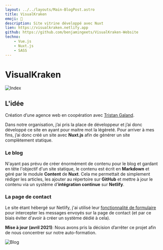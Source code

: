```yaml
---
layout: ../../layouts/Main-BlogPost.astro
title: VisualKraken
emoji: 🦑
description: Site vitrine développé avec Nuxt
lien: https://visualkraken.netlify.app
github: https://github.com/benjamingeets/VisualKraken-Website
techno:
    - Vue.js
    - Nuxt.js
    - SASS
---
```


# VisualKraken

![Index](/img/index_vk.webp)

## L'idée

Création d’une agence web en coopération avec [Tristan Galand](https://galandtristan.be/).

Dans notre organisation, j’ai pris la place de développeur et j’ai donc développé ce site en ayant pour maitre mot la légèreté. Pour arriver à mes fins, j’ai donc créé un site avec **Nuxt.js** afin de générer un site complètement statique.

### Le blog

N'ayant pas prévu de créer énormément de contenu pour le blog et gardant en tête l'objectif d'un site statique, le contenu est écrit en **Markdown** et géré par le module **Content** de **Nuxt**. Cela me permettait de simplement rédiger les articles, les ajouter au répertoire sur **GitHub** et mettre à jour le contenu via un système d'**intégration continue** sur **Netlify**.

### La page de contact

Le site étant hébergé sur Netlify, j'ai utilisé leur [fonctionnalité de formulaire](https://www.netlify.com/products/forms/) pour intercepter les messages envoyés sur la page de contact (et par ce biais éviter d'avoir à créer un système dédié à cela).

**Mise à jour (avril 2021)**: Nous avons pris la décision d’arrêter ce projet afin de nous concentrer sur notre auto-formation.

![Blog](/img/blog_vk.webp)